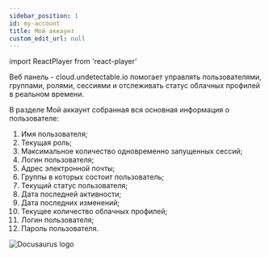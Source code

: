 ```yaml
---
sidebar_position: 1
id: my-account
title: Мой аккаунт
custom_edit_url: null
---
```

import ReactPlayer from 'react-player'

Веб панель - cloud.undetectable.io помогает управлять пользователями, группами, ролями, сессиями и отслеживать статус облачных профилей в реальном времени.

В разделе Мой аккаунт собранная вся основная информация о пользователе:
1. Имя пользователя;
2. Текущая роль;
3. Максимальное количество одновременно запущенных сессий;
4. Логин пользователя;
5. Адрес электронной почты;
6. Группы в которых состоит пользователь;
7. Текущий статус пользователя;
8. Дата последней активности;
9. Дата последних изменений;
10. Текущее количество облачных профилей;
11. Логин пользователя;
12. Пароль пользователя.

![Docusaurus logo](/img/2-cloud/1-my-account/eng/my-account-1.png)